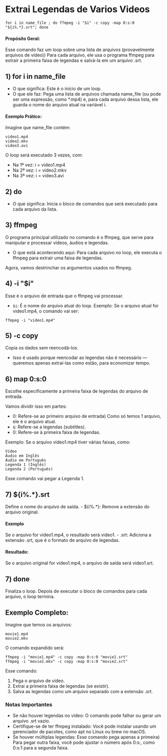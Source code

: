 
# Extrai Legendas de Varios Videos

```shell
for i in name_file ; do ffmpeg -i "$i" -c copy -map 0:s:0 "${i%.*}.srt"; done
```

#### Propósito Geral:
Esse comando faz um loop sobre uma lista de arquivos (provavelmente arquivos de vídeo)) Para cada arquivo, ele usa o programa ffmpeg para extrair a primeira faixa de legendas e salvá-la em um arquivo .srt.



## 1) for i in name_file
- O que significa: Este é o início de um loop.
- O que ele faz: Pega uma lista de arquivos chamada name_file (ou pode ser uma expressão, como *.mp4) e, para cada arquivo dessa lista, ele guarda o nome do arquivo atual na variável i.

#### Exemplo Prático:
Imagine que name_file contém:
```
video1.mp4
video2.mkv
video3.avi
```

O loop será executado 3 vezes, com:
- Na 1ª vez: i = video1.mp4
- Na 2ª vez: i = video2.mkv
- Na 3ª vez: i = video3.avi

## 2) do
- O que significa: Inicia o bloco de comandos que será executado para cada arquivo da lista.

## 3) ffmpeg

O programa principal utilizado no comando é o ffmpeg, que serve para manipular e processar vídeos, áudios e legendas.
- O que está acontecendo aqui: Para cada arquivo no loop, ele executa o ffmpeg para extrair uma faixa de legendas.

Agora, vamos destrinchar os argumentos usados no ffmpeg.

## 4) -i "$i"
Esse é o arquivo de entrada que o ffmpeg vai processar.
- ```$i```: É o nome do arquivo atual do loop.
Exemplo: Se o arquivo atual for video1.mp4, o comando vai ser:
```
ffmpeg -i "video1.mp4"
```

## 5) -c copy
Copia os dados sem reencodá-los.
- Isso é usado porque reencodar as legendas não é necessário — queremos apenas extraí-las como estão, para economizar tempo.

## 6) map 0:s:0
Escolhe especificamente a primeira faixa de legendas do arquivo de entrada.

Vamos dividir isso em partes:
- 0: Refere-se ao primeiro arquivo de entrada) Como só temos 1 arquivo, ele é o arquivo atual.
- s: Refere-se a legendas (subtitles).
- 0: Refere-se à primeira faixa de legendas.

Exemplo: Se o arquivo video1.mp4 tiver várias faixas, como:
```
Vídeo
Áudio em Inglês
Áudio em Português
Legenda 1 (Inglês)
Legenda 2 (Português)
```
Esse comando vai pegar a Legenda 1.

## 7) ${i%.*}.srt
Define o nome do arquivo de saída.
	- ${i%.*}: Remove a extensão do arquivo original.

#### Exemplo
Se o arquivo for video1.mp4, o resultado será video1.
	- .srt: Adiciona a extensão .srt, que é o formato de arquivo de legendas.

#### Resultado:
Se o arquivo original for video1.mp4, o arquivo de saída será video1.srt.

## 7) done
Finaliza o loop. Depois de executar o bloco de comandos para cada arquivo, o loop termina.

## Exemplo Completo:

Imagine que temos os arquivos:
```
movie1.mp4
movie2.mkv
```
O comando expandido será:

```
ffmpeg -i "movie1.mp4" -c copy -map 0:s:0 "movie1.srt"
ffmpeg -i "movie2.mkv" -c copy -map 0:s:0 "movie2.srt"
```

Esse comando:
1)	Pega o arquivo de vídeo.
2)	Extrai a primeira faixa de legendas (se existir).
3)	Salva as legendas como um arquivo separado com a extensão .srt.

### Notas Importantes
- Se não houver legendas no vídeo: O comando pode falhar ou gerar um arquivo .srt vazio.
- Certifique-se de ter ffmpeg instalado: Você pode instalar usando um gerenciador de pacotes, como apt no Linux ou brew no macOS.
- Se houver múltiplas legendas: Esse comando pega apenas a primeira) Para pegar outra faixa, você pode ajustar o número após 0:s:, como 0:s:1 para a segunda faixa.

